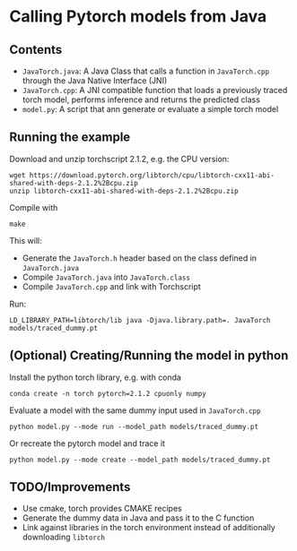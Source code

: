 # Calling Pytorch models from Java

## Contents

- `JavaTorch.java`: A Java Class that calls a function in `JavaTorch.cpp` through the Java Native Interface (JNI)
- `JavaTorch.cpp`: A JNI compatible function  that loads a previously traced torch model, performs inference and returns the predicted class
- `model.py`: A script that ann generate or evaluate a simple torch model

## Running the example

Download and unzip torchscript 2.1.2, e.g. the CPU version:

    wget https://download.pytorch.org/libtorch/cpu/libtorch-cxx11-abi-shared-with-deps-2.1.2%2Bcpu.zip
    unzip libtorch-cxx11-abi-shared-with-deps-2.1.2%2Bcpu.zip

Compile with

    make

This will:

- Generate the `JavaTorch.h` header based on the class defined in `JavaTorch.java`
- Compile `JavaTorch.java` into `JavaTorch.class`
- Compile `JavaTorch.cpp` and link with Torchscript

Run: 

    LD_LIBRARY_PATH=libtorch/lib java -Djava.library.path=. JavaTorch models/traced_dummy.pt


## (Optional) Creating/Running the model in python

Install the python torch library, e.g. with conda

    conda create -n torch pytorch=2.1.2 cpuonly numpy

Evaluate a model with the same dummy input used in `JavaTorch.cpp`

    python model.py --mode run --model_path models/traced_dummy.pt

Or recreate the pytorch model and trace it

    python model.py --mode create --model_path models/traced_dummy.pt

## TODO/Improvements

- Use cmake, torch provides CMAKE recipes
- Generate the dummy data in Java and pass it to the C function
- Link against libraries in the torch environment instead of additionally downloading `libtorch`
